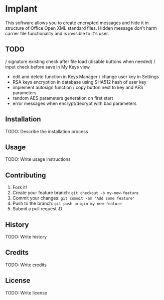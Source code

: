 # Implant

This software allows you to create encrypted messages and hide it in structure of Office Open XML standard files.
Hidden message don't harm carrier file functionality and is invisible to it's user.

## TODO

/ signature existing check after file load (disable buttons when needed)
/ input check before save in My Keys view
+ edit and delete function in Keys Manager
/ change user key in Settings
+ RSA keys encryption in database using SHA512 hash of user key
+ implement autosign function
/ copy button next to key and AES parameters
+ random AES parameters generation on first start
+ error messages when encrypt/decrypt with bad parameters

## Installation

TODO: Describe the installation process

## Usage

TODO: Write usage instructions

## Contributing

1. Fork it!
2. Create your feature branch: `git checkout -b my-new-feature`
3. Commit your changes: `git commit -am 'Add some feature'`
4. Push to the branch: `git push origin my-new-feature`
5. Submit a pull request :D

## History

TODO: Write history

## Credits

TODO: Write credits

## License

TODO: Write license
